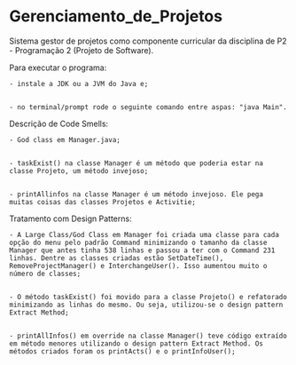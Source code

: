 # Gerenciamento_de_Projetos
Sistema gestor de projetos como componente curricular da disciplina de P2 - Programação 2 (Projeto de Software).


Para executar o programa:


    - instale a JDK ou a JVM do Java e;


    - no terminal/prompt rode o seguinte comando entre aspas: "java Main".



Descrição de Code Smells:


    - God class em Manager.java;


    - taskExist() na classe Manager é um método que poderia estar na classe Projeto, um método invejoso;


    - printAllinfos na classe Manager é um método invejoso. Ele pega muitas coisas das classes Projetos e Activitie;


Tratamento com Design Patterns:


    - A Large Class/God Class em Manager foi criada uma classe para cada opção do menu pelo padrão Command minimizando o tamanho da classe Manager que antes tinha 538 linhas e passou a ter com o Command 231 linhas. Dentre as classes criadas estão SetDateTime(), RemoveProjectManager() e InterchangeUser(). Isso aumentou muito o número de classes;


    - O método taskExist() foi movido para a classe Projeto() e refatorado minimizando as linhas do mesmo. Ou seja, utilizou-se o design pattern Extract Method;


    - printAllInfos() em override na classe Manager() teve código extraído em método menores utilizando o design pattern Extract Method. Os métodos criados foram os printActs() e o printInfoUser();

    